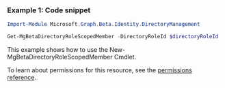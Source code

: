 ### Example 1: Code snippet

```powershell
Import-Module Microsoft.Graph.Beta.Identity.DirectoryManagement

Get-MgBetaDirectoryRoleScopedMember -DirectoryRoleId $directoryRoleId
```
This example shows how to use the New-MgBetaDirectoryRoleScopedMember Cmdlet.

To learn about permissions for this resource, see the [permissions reference](/graph/permissions-reference).

